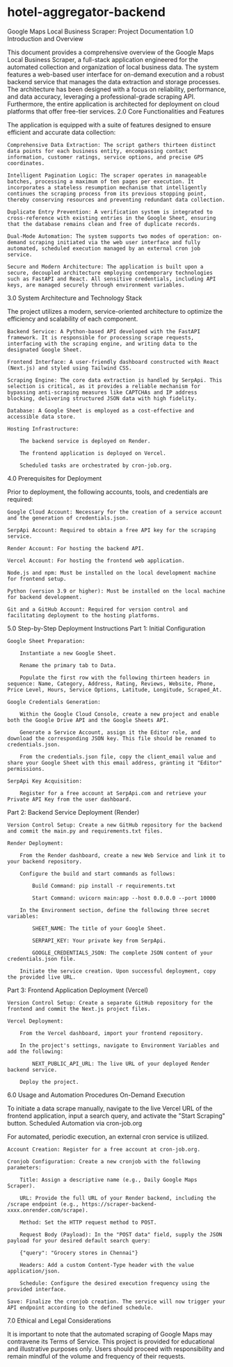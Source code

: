# hotel-aggregator-backend
Google Maps Local Business Scraper: Project Documentation
1.0 Introduction and Overview

This document provides a comprehensive overview of the Google Maps Local Business Scraper, a full-stack application engineered for the automated collection and organization of local business data. The system features a web-based user interface for on-demand execution and a robust backend service that manages the data extraction and storage processes. The architecture has been designed with a focus on reliability, performance, and data accuracy, leveraging a professional-grade scraping API. Furthermore, the entire application is architected for deployment on cloud platforms that offer free-tier services.
2.0 Core Functionalities and Features

The application is equipped with a suite of features designed to ensure efficient and accurate data collection:

    Comprehensive Data Extraction: The script gathers thirteen distinct data points for each business entity, encompassing contact information, customer ratings, service options, and precise GPS coordinates.

    Intelligent Pagination Logic: The scraper operates in manageable batches, processing a maximum of ten pages per execution. It incorporates a stateless resumption mechanism that intelligently continues the scraping process from its previous stopping point, thereby conserving resources and preventing redundant data collection.

    Duplicate Entry Prevention: A verification system is integrated to cross-reference with existing entries in the Google Sheet, ensuring that the database remains clean and free of duplicate records.

    Dual-Mode Automation: The system supports two modes of operation: on-demand scraping initiated via the web user interface and fully automated, scheduled execution managed by an external cron job service.

    Secure and Modern Architecture: The application is built upon a secure, decoupled architecture employing contemporary technologies such as FastAPI and React. All sensitive credentials, including API keys, are managed securely through environment variables.

3.0 System Architecture and Technology Stack

The project utilizes a modern, service-oriented architecture to optimize the efficiency and scalability of each component.

    Backend Service: A Python-based API developed with the FastAPI framework. It is responsible for processing scrape requests, interfacing with the scraping engine, and writing data to the designated Google Sheet.

    Frontend Interface: A user-friendly dashboard constructed with React (Next.js) and styled using Tailwind CSS.

    Scraping Engine: The core data extraction is handled by SerpApi. This selection is critical, as it provides a reliable mechanism for bypassing anti-scraping measures like CAPTCHAs and IP address blocking, delivering structured JSON data with high fidelity.

    Database: A Google Sheet is employed as a cost-effective and accessible data store.

    Hosting Infrastructure:

        The backend service is deployed on Render.

        The frontend application is deployed on Vercel.

        Scheduled tasks are orchestrated by cron-job.org.

4.0 Prerequisites for Deployment

Prior to deployment, the following accounts, tools, and credentials are required:

    Google Cloud Account: Necessary for the creation of a service account and the generation of credentials.json.

    SerpApi Account: Required to obtain a free API key for the scraping service.

    Render Account: For hosting the backend API.

    Vercel Account: For hosting the frontend web application.

    Node.js and npm: Must be installed on the local development machine for frontend setup.

    Python (version 3.9 or higher): Must be installed on the local machine for backend development.

    Git and a GitHub Account: Required for version control and facilitating deployment to the hosting platforms.

5.0 Step-by-Step Deployment Instructions
Part 1: Initial Configuration

    Google Sheet Preparation:

        Instantiate a new Google Sheet.

        Rename the primary tab to Data.

        Populate the first row with the following thirteen headers in sequence: Name, Category, Address, Rating, Reviews, Website, Phone, Price Level, Hours, Service Options, Latitude, Longitude, Scraped_At.

    Google Credentials Generation:

        Within the Google Cloud Console, create a new project and enable both the Google Drive API and the Google Sheets API.

        Generate a Service Account, assign it the Editor role, and download the corresponding JSON key. This file should be renamed to credentials.json.

        From the credentials.json file, copy the client_email value and share your Google Sheet with this email address, granting it "Editor" permissions.

    SerpApi Key Acquisition:

        Register for a free account at SerpApi.com and retrieve your Private API Key from the user dashboard.

Part 2: Backend Service Deployment (Render)

    Version Control Setup: Create a new GitHub repository for the backend and commit the main.py and requirements.txt files.

    Render Deployment:

        From the Render dashboard, create a new Web Service and link it to your backend repository.

        Configure the build and start commands as follows:

            Build Command: pip install -r requirements.txt

            Start Command: uvicorn main:app --host 0.0.0.0 --port 10000

        In the Environment section, define the following three secret variables:

            SHEET_NAME: The title of your Google Sheet.

            SERPAPI_KEY: Your private key from SerpApi.

            GOOGLE_CREDENTIALS_JSON: The complete JSON content of your credentials.json file.

        Initiate the service creation. Upon successful deployment, copy the provided live URL.

Part 3: Frontend Application Deployment (Vercel)

    Version Control Setup: Create a separate GitHub repository for the frontend and commit the Next.js project files.

    Vercel Deployment:

        From the Vercel dashboard, import your frontend repository.

        In the project's settings, navigate to Environment Variables and add the following:

            NEXT_PUBLIC_API_URL: The live URL of your deployed Render backend service.

        Deploy the project.

6.0 Usage and Automation Procedures
On-Demand Execution

To initiate a data scrape manually, navigate to the live Vercel URL of the frontend application, input a search query, and activate the "Start Scraping" button.
Scheduled Automation via cron-job.org

For automated, periodic execution, an external cron service is utilized.

    Account Creation: Register for a free account at cron-job.org.

    Cronjob Configuration: Create a new cronjob with the following parameters:

        Title: Assign a descriptive name (e.g., Daily Google Maps Scraper).

        URL: Provide the full URL of your Render backend, including the /scrape endpoint (e.g., https://scraper-backend-xxxx.onrender.com/scrape).

        Method: Set the HTTP request method to POST.

        Request Body (Payload): In the "POST data" field, supply the JSON payload for your desired default search query:

        {"query": "Grocery stores in Chennai"}

        Headers: Add a custom Content-Type header with the value application/json.

        Schedule: Configure the desired execution frequency using the provided interface.

    Save: Finalize the cronjob creation. The service will now trigger your API endpoint according to the defined schedule.

7.0 Ethical and Legal Considerations

It is important to note that the automated scraping of Google Maps may contravene its Terms of Service. This project is provided for educational and illustrative purposes only. Users should proceed with responsibility and remain mindful of the volume and frequency of their requests.